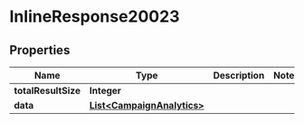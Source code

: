 

# InlineResponse20023

## Properties

Name | Type | Description | Notes
------------ | ------------- | ------------- | -------------
**totalResultSize** | **Integer** |  | 
**data** | [**List&lt;CampaignAnalytics&gt;**](CampaignAnalytics.md) |  | 



